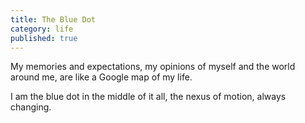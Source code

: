 ```yaml
---
title: The Blue Dot
category: life
published: true
---
```


My memories and expectations,
my opinions of myself
and the world around me,
are like a Google map
of my life.

I am the blue dot
in the middle of it all,
the nexus of motion,
always changing.
